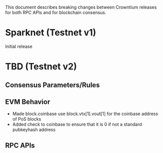 This document describes breaking changes between Crowntium releases for both RPC APIs and for blockchain consensus.

# Sparknet (Testnet v1)

Initial release

# TBD (Testnet v2)

## Consensus Parameters/Rules

## EVM Behavior

* Made block.coinbase use block.vtx[1].vout[1] for the coinbase address of PoS blocks
* Added check to coinbase to ensure that it is 0 if not a standard pubkeyhash address

## RPC APIs


